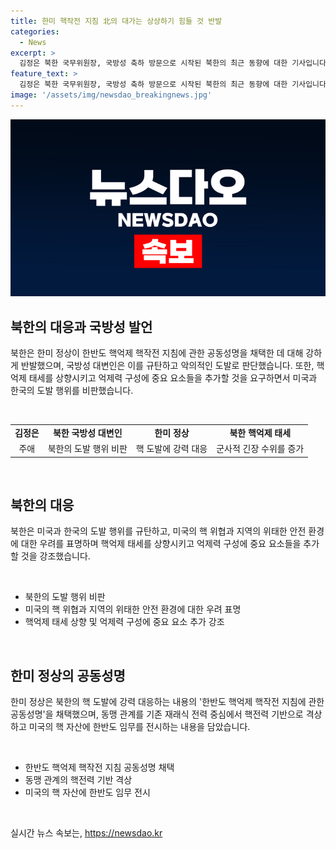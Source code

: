 ```yaml
---
title: 한미 핵작전 지침 北의 대가는 상상하기 힘들 것 반발
categories:
  - News
excerpt: >
  김정은 북한 국무위원장, 국방성 축하 방문으로 시작된 북한의 최근 동향에 대한 기사입니다. 북한 국방성 대변인은 한미 정상의 핵억제 핵작전 지침에 대한 북한의 반발을 밝혔고, 미국과 한국의 도발적 태도를 비판했습니다. 또한, 북한은 핵억제 태세를 상향시키고 추가적인 억제력을 구성할 필요성을 강조했지만, 구체적 방안에는 언급하지 않았습니다. 또한, 경고와 위협을 통해 대응했습니다. 최근 발표된 한미 정상의 핵작전 지침 공동성명에 대한 반응도 다뤘습니다.
feature_text: >
  김정은 북한 국무위원장, 국방성 축하 방문으로 시작된 북한의 최근 동향에 대한 기사입니다. 북한 국방성 대변인은 한미 정상의 핵억제 핵작전 지침에 대한 북한의 반발을 밝혔고, 미국과 한국의 도발적 태도를 비판했습니다. 또한, 북한은 핵억제 태세를 상향시키고 추가적인 억제력을 구성할 필요성을 강조했지만, 구체적 방안에는 언급하지 않았습니다. 또한, 경고와 위협을 통해 대응했습니다. 최근 발표된 한미 정상의 핵작전 지침 공동성명에 대한 반응도 다뤘습니다.
image: '/assets/img/newsdao_breakingnews.jpg'
---
```


<p><img src="/assets/img/newsdao_breakingnews.jpg" alt="flaretime 속보" /></p>

<h2 data-ke-size="size26">북한의 대응과 국방성 발언</h2>

<p>북한은 한미 정상이 한반도 핵억제 핵작전 지침에 관한 공동성명을 채택한 데 대해 강하게 반발했으며, 국방성 대변인은 이를 규탄하고 악의적인 도발로 판단했습니다. 또한, 핵억제 태세를 상향시키고 억제력 구성에 중요 요소들을 추가할 것을 요구하면서 미국과 한국의 도발 행위를 비판했습니다.</p>

<p data-ke-size="size16">&nbsp;</p>

<table>
  <tbody>
    <tr>
      <td style="text-align: center; height: 17px;"><b>김정은</b></td>
      <td style="text-align: center;"><b>북한 국방성 대변인</b></td>
      <td style="text-align: center;"><b>한미 정상</b></td>
      <td style="text-align: center;"><b>북한 핵억제 태세</b></td>
    </tr>
    <tr>
      <td style="text-align: center;">주애</td>
      <td style="text-align: center;">북한의 도발 행위 비판</td>
      <td style="text-align: center;">핵 도발에 강력 대응</td>
      <td style="text-align: center;">군사적 긴장 수위를 증가</td>
    </tr>
  </tbody>
</table>

<p data-ke-size="size16">&nbsp;</p>

<h2 data-ke-size="size26">북한의 대응</h2>

<p>북한은 미국과 한국의 도발 행위를 규탄하고, 미국의 핵 위협과 지역의 위태한 안전 환경에 대한 우려를 표명하며 핵억제 태세를 상향시키고 억제력 구성에 중요 요소들을 추가할 것을 강조했습니다.</p>

<p data-ke-size="size16">&nbsp;</p>

<ul>
  <li>북한의 도발 행위 비판</li>
  <li>미국의 핵 위협과 지역의 위태한 안전 환경에 대한 우려 표명</li>
  <li>핵억제 태세 상향 및 억제력 구성에 중요 요소 추가 강조</li>
</ul>

<p data-ke-size="size16">&nbsp;</p>

<h2 data-ke-size="size26">한미 정상의 공동성명</h2>

<p>한미 정상은 북한의 핵 도발에 강력 대응하는 내용의 '한반도 핵억제 핵작전 지침에 관한 공동성명'을 채택했으며, 동맹 관계를 기존 재래식 전력 중심에서 핵전력 기반으로 격상하고 미국의 핵 자산에 한반도 임무를 전시하는 내용을 담았습니다.</p>

<p data-ke-size="size16">&nbsp;</p>

<ul>
  <li>한반도 핵억제 핵작전 지침 공동성명 채택</li>
  <li>동맹 관계의 핵전력 기반 격상</li>
  <li>미국의 핵 자산에 한반도 임무 전시</li>
</ul>

<p data-ke-size="size16">&nbsp;</p>
실시간 뉴스 속보는, <a href="https://newsdao.kr" rel="dofollow">https://newsdao.kr</a>


